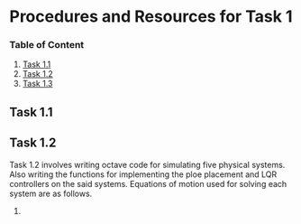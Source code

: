 <h1>Procedures and Resources for Task 1</h3>
<h3>Table of Content</h3>
<ol>
  <li>
    <a href = "#task-1.1">Task 1.1</a>
   </li>
  <li>
    <a href = "#task-1.2">Task 1.2</a>
  </li>
   <li>
    <a href = "#task-1.3">Task 1.3</a>
  </li>
  </ol>
  
  
  ## Task 1.1
  
  
  
  ## Task 1.2
  Task 1.2 involves writing octave code for simulating five physical systems. Also writing the functions for implementing the ploe placement and LQR controllers on the said systems.
  Equations of motion used for solving each system are as follows.
  <ol>
    <li>
